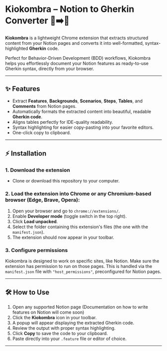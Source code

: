 # Kiokombra – Notion to Gherkin Converter 🧠➡️📜

**Kiokombra** is a lightweight Chrome extension that extracts structured content from your Notion pages and converts it into well-formatted, syntax-highlighted **Gherkin** code.

Perfect for Behavior-Driven Development (BDD) workflows, Kiokombra helps you effortlessly document your Notion features as ready-to-use Gherkin syntax, directly from your browser.

---

## ✨ Features
- Extract **Features**, **Backgrounds**, **Scenarios**, **Steps**, **Tables**, and **Comments** from Notion pages.
- Automatically formats the extracted content into beautiful, readable **Gherkin code**.
- Aligns tables perfectly for IDE-quality readability.
- Syntax highlighting for easier copy-pasting into your favorite editors.
- One-click copy to clipboard.

---

## ⚡ Installation

### 1. Download the extension
- Clone or download this repository to your computer.

### 2. Load the extension into Chrome or any Chromium-based browser (Edge, Brave, Opera):
1. Open your browser and go to `chrome://extensions/`.
2. Enable **Developer mode** (toggle switch in the top right).
3. Click **Load unpacked**.
4. Select the folder containing this extension's files (the one with the `manifest.json`).
5. The extension should now appear in your toolbar.

### 3. Configure permissions
Kiokombra is designed to work on specific sites, like Notion. Make sure the extension has permission to run on those pages. This is handled via the `manifest.json` file with `"host_permissions"`, preconfigured for Notion pages.

---

## 🛠️ How to Use
1. Open any supported Notion page (Documentation on how to write features on Notion will come soon)
2. Click the **Kiokombra** icon in your toolbar.
3. A popup will appear displaying the extracted Gherkin code.
4. Review the output with proper syntax highlighting.
5. Click **Copy** to save the code to your clipboard.
6. Paste directly into your `.feature` file or editor of choice.

---